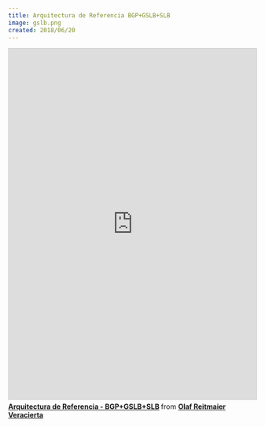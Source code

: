 ```yaml
---
title: Arquitectura de Referencia BGP+GSLB+SLB
image: gslb.png
created: 2018/06/20
---
```


<div class="text-center">
<iframe src="https://www.slideshare.net/slideshow/embed_code/key/6dc1I2Bz5jWPDH" width="668" height="714" frameborder="0" marginwidth="0" marginheight="0" scrolling="no" style="border:1px solid #CCC; border-width:1px; margin-bottom:5px; max-width: 100%;" allowfullscreen> </iframe> <div style="margin-bottom:5px"> <strong> <a href="https://www.slideshare.net/olafrv/arquitectura-de-referencia-bgp-gslb-slb" title="Arquitectura de Referencia - BGP - GSLB - SLB" target="_blank">Arquitectura de Referencia - BGP+GSLB+SLB</a> </strong> from <strong><a href="https://www.slideshare.net/olafrv" target="_blank">Olaf Reitmaier Veracierta</a></strong> </div>
</div>